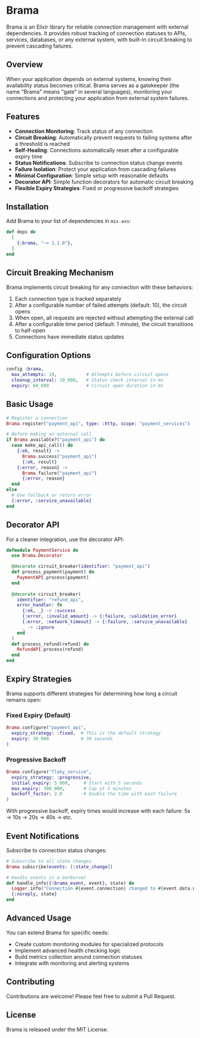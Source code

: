 # Brama

Brama is an Elixir library for reliable connection management with external dependencies. It provides robust tracking of connection statuses to APIs, services, databases, or any external system, with built-in circuit breaking to prevent cascading failures.

## Overview

When your application depends on external systems, knowing their availability status becomes critical. Brama serves as a gatekeeper (the name "Brama" means "gate" in several languages), monitoring your connections and protecting your application from external system failures.

## Features

- **Connection Monitoring**: Track status of any connection
- **Circuit Breaking**: Automatically prevent requests to failing systems after a threshold is reached
- **Self-Healing**: Connections automatically reset after a configurable expiry time
- **Status Notifications**: Subscribe to connection status change events
- **Failure Isolation**: Protect your application from cascading failures
- **Minimal Configuration**: Simple setup with reasonable defaults
- **Decorator API**: Simple function decorators for automatic circuit breaking
- **Flexible Expiry Strategies**: Fixed or progressive backoff strategies

## Installation

Add Brama to your list of dependencies in `mix.exs`:

```elixir
def deps do
  [
    {:brama, "~> 1.1.0"},
  ]
end
```

## Circuit Breaking Mechanism

Brama implements circuit breaking for any connection with these behaviors:

1. Each connection type is tracked separately
2. After a configurable number of failed attempts (default: 10), the circuit opens
3. When open, all requests are rejected without attempting the external call
4. After a configurable time period (default: 1 minute), the circuit transitions to half-open
5. Connections have immediate status updates

## Configuration Options

```elixir
config :brama,
  max_attempts: 10,           # Attempts before circuit opens
  cleanup_interval: 10_000,   # Status check interval in ms
  expiry: 60_000              # Circuit open duration in ms
```

## Basic Usage

```elixir
# Register a connection
Brama.register("payment_api", type: :http, scope: "payment_services")

# Before making an external call
if Brama.available?("payment_api") do
  case make_api_call() do
    {:ok, result} -> 
      Brama.success("payment_api")
      {:ok, result}
    {:error, reason} -> 
      Brama.failure("payment_api")
      {:error, reason}
  end
else
  # Use fallback or return error
  {:error, :service_unavailable}
end
```

## Decorator API

For a cleaner integration, use the decorator API:

```elixir
defmodule PaymentService do
  use Brama.Decorator

  @decorate circuit_breaker(identifier: "payment_api")
  def process_payment(payment) do
    PaymentAPI.process(payment)
  end
  
  @decorate circuit_breaker(
    identifier: "refund_api",
    error_handler: fn
      {:ok, _} -> :success
      {:error, :invalid_amount} -> {:failure, :validation_error}
      {:error, :network_timeout} -> {:failure, :service_unavailable}
      _ -> :ignore
    end
  )
  def process_refund(refund) do
    RefundAPI.process(refund)
  end
end
```

## Expiry Strategies

Brama supports different strategies for determining how long a circuit remains open:

### Fixed Expiry (Default)

```elixir
Brama.configure("payment_api",
  expiry_strategy: :fixed,  # This is the default strategy
  expiry: 30_000            # 30 seconds
)
```

### Progressive Backoff

```elixir
Brama.configure("flaky_service",
  expiry_strategy: :progressive,
  initial_expiry: 5_000,     # Start with 5 seconds
  max_expiry: 300_000,       # Cap at 5 minutes
  backoff_factor: 2.0        # Double the time with each failure
)
```

With progressive backoff, expiry times would increase with each failure: 5s → 10s → 20s → 40s → etc.

## Event Notifications

Subscribe to connection status changes:

```elixir
# Subscribe to all state changes
Brama.subscribe(events: [:state_change])

# Handle events in a GenServer
def handle_info({:brama_event, event}, state) do
  Logger.info("Connection #{event.connection} changed to #{event.data.new_state}")
  {:noreply, state}
end
```

## Advanced Usage

You can extend Brama for specific needs:

- Create custom monitoring modules for specialized protocols
- Implement advanced health checking logic
- Build metrics collection around connection statuses
- Integrate with monitoring and alerting systems

## Contributing

Contributions are welcome! Please feel free to submit a Pull Request.

## License

Brama is released under the MIT License.
